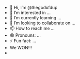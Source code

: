 - 👋 Hi, I’m @thegodofdup
- 👀 I’m interested in ...
- 🌱 I’m currently learning ...
- 💞️ I’m looking to collaborate on ...
- 📫 How to reach me ...
- 😄 Pronouns: ...
- ⚡ Fun fact: ...
-  We WON!!!
-  
<!---
thegodofdup/thegodofdup is a ✨ special ✨ repository because its `README.md` (this file) appears on your GitHub profile.
You can click the Preview link to take a look at your changes.
--->
